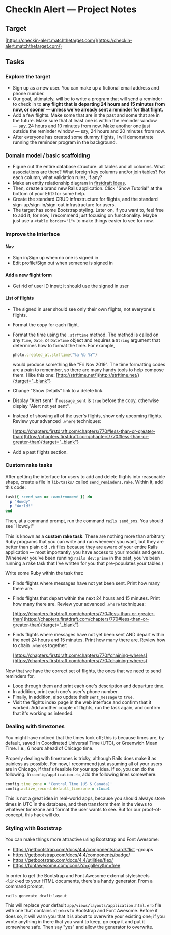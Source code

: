 # CheckIn Alert — Project Notes

## Target

[https://checkin-alert.matchthetarget.com/](https://checkin-alert.matchthetarget.com/)

## Tasks

### Explore the target

 - Sign up as a new user. You can make up a fictional email address and phone number.
 - Our goal, ultimately, will be to write a program that will send a reminder to check in to **any flight that is departing 24 hours and 15 minutes from now, or sooner — unless we've already sent a reminder for that flight.**
 - Add a few flights. Make some that are in the past and some that are in the future. Make sure that at least one is within the reminder window — say, 24 hours and 10 minutes from now. Make another one just outside the reminder window — say, 24 hours and 20 minutes from now.
 - After everyone has created some dummy flights, I will demonstrate running the reminder program in the background.

### Domain model / basic scaffolding

 - Figure out the entire database structure: all tables and all columns. What associations are there? What foreign key columns and/or join tables? For each column, what validation rules, if any?
 - Make an entity relationship diagram in [firstdraft Ideas](https://ideas.firstdraft.com/).
 - Then, create a brand new Rails application. Click "Show Tutorial" at the bottom of your ERD for some help.
 - Create the standard CRUD infrastructure for flights, and the standard sign-up/sign-in/sign-out infrastructure for users.
 - The target has some Bootstrap styling. Later on, if you want to, feel free to add it; for now, I recommend just focusing on functionality. Maybe just use a `<table border="1">` to make things easier to see for now.

### Improve the interface

#### Nav

 - Sign in/Sign up when no one is signed in
 - Edit profile/Sign out when someone is signed in

#### Add a new flight form

 - Get rid of user ID input; it should use the signed in user

#### List of flights

 - The signed in user should see only their own flights, not everyone's flights.
 - Format the copy for each flight.
 - Format the time using the `.strftime` method. The method is called on any `Time`, `Date`, or `DateTime` object and requires a `String` argument that determines how to format the time. For example,

   ```ruby
   photo.created_at.strftime("%a %b %Y")
   ```
   
    would produce something like "Fri Nov 2019". The time formatting codes are a pain to remember, so there are many handy tools to help compose them. I like this one: [http://strftime.net/](http://strftime.net/){:target="_blank"}
 - Change "Show Details" link to a delete link.
 - Display "Alert sent" if `message_sent` is `true` before the copy, otherwise display "Alert not yet sent".
 - Instead of showing all of the user's flights, show only upcoming flights. Review your advanced `.where` techniques:

    [https://chapters.firstdraft.com/chapters/770#less-than-or-greater-than](https://chapters.firstdraft.com/chapters/770#less-than-or-greater-than){:target="_blank"}
 - Add a past flights section.

### Custom rake tasks

After getting the interface for users to add and delete flights into reasonable shape, create a file in `lib/tasks/` called `send_reminders.rake`. Within it, add this code:
 
```ruby
task({ :send_sms => :environment }) do
  p "Howdy"
  p "World!"
end
```

Then, at a command prompt, run the command `rails send_sms`. You should see `Howdy!"

This is known as a **custom rake task**. These are nothing more than arbitrary Ruby programs that you can write and run whenever you want, but they are better than plain old `.rb` files because they are aware of your entire Rails application — most importantly, you have access to your models and gems. (Whenever you've been running `rails dev:prime` in the past, you've been running a rake task that I've written for you that pre-populates your tables.)

Write some Ruby within the task that:

 - Finds flights where messages have not yet been sent. Print how many there are.
 - Finds flights that depart within the next 24 hours and 15 minutes. Print how many there are. Review your advanced `.where` techniques:

    [https://chapters.firstdraft.com/chapters/770#less-than-or-greater-than](https://chapters.firstdraft.com/chapters/770#less-than-or-greater-than){:target="_blank"}
 - Finds flights where messages have not yet been sent AND depart within the next 24 hours and 15 minutes. Print how many there are. Review how to chain `.where`s together:

    [https://chapters.firstdraft.com/chapters/770#chaining-wheres](https://chapters.firstdraft.com/chapters/770#chaining-wheres)

Now that we have the correct set of flights, the ones that we need to send reminders for, 

 - Loop through them and print each one's description and departure time.
 - In addition, print each one's user's phone number.
 - Finally, in addition, also update their `sent_message` to `true`.
 - Visit the flights index page in the web interface and confirm that it worked. Add another couple of flights, run the task again, and confirm that it's working as intended.

### Dealing with timezones

You might have noticed that the times look off; this is because times are, by default, saved in Coordinated Universal Time (UTC), or Greenwich Mean Time. I.e., 6 hours ahead of Chicago time.
    
Properly dealing with timezones is tricky, although Rails does make it as painless as possible. For now, I recommend just assuming all of your users are in Chicago, if that's feasible for your app idea. If so, you can do the following. In `config/application.rb`, add the following lines somewhere:

```ruby
config.time_zone = 'Central Time (US & Canada)'
config.active_record.default_timezone = :local
```

This is not a great idea in real-world apps, because you should always store times in UTC in the database, and then transform them in the views to whatever timezone and format the user wants to see. But for our proof-of-concept, this hack will do.

### Styling with Bootstrap

You can make things more attractive using Bootstrap and Font Awesome:

 - https://getbootstrap.com/docs/4.4/components/card/#list -groups
 - https://getbootstrap.com/docs/4.4/components/badge/
 - https://getbootstrap.com/docs/4.4/utilities/flex/
 - https://fontawesome.com/icons?d=gallery&m=free


In order to get the Bootstrap and Font Awesome external stylesheets `<link>`ed to your HTML documents, there's a handy generator. From a command prompt,

```
rails generate draft:layout
```

This will replace your default `app/views/layouts/application.html.erb` file with one that contains `<link>`s to Bootstrap and Font Awesome. Before it does so, it will warn you that it is about to overwrite your existing one; if you wrote anything in there that you want to keep, go copy it and put it somewhere safe. Then say "yes" and allow the generator to overwrite.